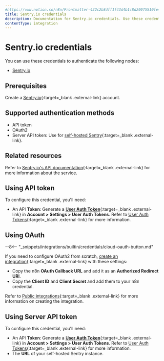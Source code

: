 ```yaml
---
#https://www.notion.so/n8n/Frontmatter-432c2b8dff1f43d4b1c8d20075510fe4
title: Sentry.io credentials
description: Documentation for Sentry.io credentials. Use these credentials to authenticate Sentry.io in n8n, a workflow automation platform.
contentType: integration
---
```


# Sentry.io credentials

You can use these credentials to authenticate the following nodes:

- [Sentry.io](/integrations/builtin/app-nodes/n8n-nodes-base.sentryio/)

## Prerequisites

Create a [Sentry.io](https://sentry.io/){:target=_blank .external-link} account.

## Supported authentication methods

- API token
- OAuth2
- Server API token: Use for [self-hosted Sentry](https://develop.sentry.dev/self-hosted/){:target=_blank .external-link}.

## Related resources

Refer to [Sentry.io's API documentation](https://docs.sentry.io/api/){:target=_blank .external-link} for more information about the service.

## Using API token

To configure this credential, you'll need:

- An API **Token**: Generate a [**User Auth Token**](https://sentry.io/settings/account/api/auth-tokens/){:target=_blank .external-link} in **Account > Settings > User Auth Tokens**. Refer to [User Auth Tokens](https://docs.sentry.io/account/auth-tokens/#user-auth-tokens){:target=_blank .external-link} for more information.

## Using OAuth

--8<-- "_snippets/integrations/builtin/credentials/cloud-oauth-button.md"

If you need to configure OAuth2 from scratch, [create an integration](https://docs.sentry.io/organization/integrations/integration-platform/#creating-an-integration){:target=_blank .external-link} with these settings:

- Copy the n8n **OAuth Callback URL** and add it as an **Authorized Redirect URI**.
- Copy the **Client ID** and **Client Secret** and add them to your n8n credential.

Refer to [Public integrations](https://docs.sentry.io/organization/integrations/integration-platform/public-integration/){:target=_blank .external-link} for more information on creating the integration.

## Using Server API token

To configure this credential, you'll need:

- An API **Token**: Generate a [**User Auth Token**](https://sentry.io/settings/account/api/auth-tokens/){:target=_blank .external-link} in **Account > Settings > User Auth Tokens**. Refer to [User Auth Tokens](https://docs.sentry.io/account/auth-tokens/#user-auth-tokens){:target=_blank .external-link} for more information.
- The **URL** of your self-hosted Sentry instance.
